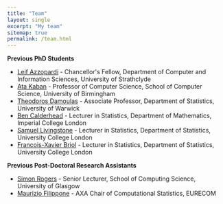 ```yaml
---
title: "Team"
layout: single
excerpt: "My team"
sitemap: true
permalink: /team.html
---
```


**Previous PhD Students**
- [Leif Azzopardi](https://www.strath.ac.uk/staff/azzopardileifdr/) - Chancellor's Fellow, Department of Computer and Information Sciences, University of Strathclyde
- [Ata Kaban](http://www.cs.bham.ac.uk/~axk/) - Professor of Computer Science, School of Computer Science, University of Birmingham 
- [Theodoros Damoulas](https://warwick.ac.uk/fac/sci/statistics/staff/academic-research/damoulas/) - Associate Professor, Department of Statistics, University of Warwick
- [Ben Calderhead](https://www.imperial.ac.uk/people/b.calderhead) - Lecturer in Statistics, Department of Mathematics, Imperial College London
- [Samuel Livingstone](https://www.ucl.ac.uk/statistics/department-information/staff/dr-samuel-livingstone) - Lecturer in Statistics, Department of Statistics, University College London
- [Francois-Xavier Briol](https://fxbriol.github.io) - Lecturer in Statistics, Department of Statistics, University College London

**Previous Post-Doctoral Research Assistants**

- [Simon Rogers](http://www.dcs.gla.ac.uk/~srogers/) - Senior Lecturer, School of Computing Science, University of Glasgow
- [Maurizio Filippone](http://www.eurecom.fr/~filippon/) - AXA Chair of Computational Statistics, EURECOM

